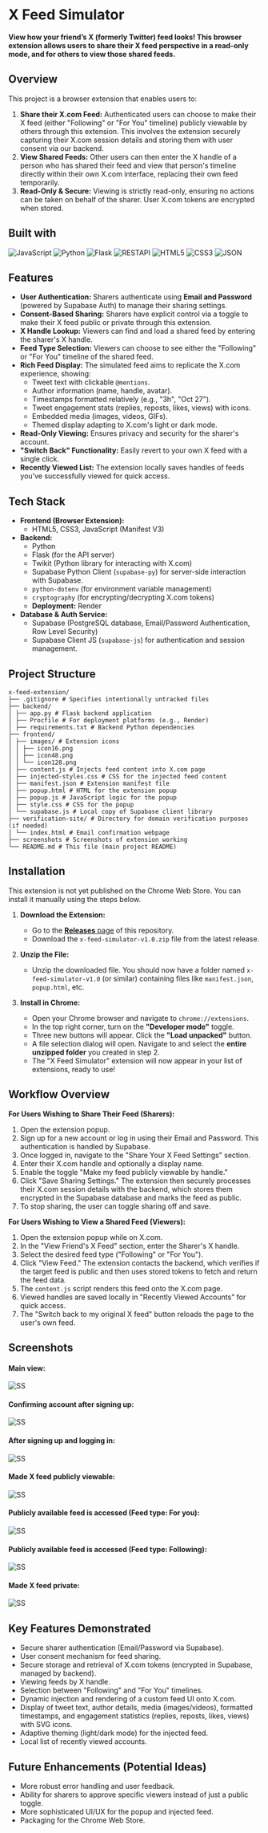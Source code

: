 # X Feed Simulator

**View how your friend’s X (formerly Twitter) feed looks! This browser extension allows users to share their X feed perspective in a read-only mode, and for others to view those shared feeds.**

## Overview

This project is a browser extension that enables users to:
1.  **Share their X.com Feed:** Authenticated users can choose to make their X feed (either "Following" or "For You" timeline) publicly viewable by others through this extension. This involves the extension securely capturing their X.com session details and storing them with user consent via our backend.
2.  **View Shared Feeds:** Other users can then enter the X handle of a person who has shared their feed and view that person's timeline directly within their own X.com interface, replacing their own feed temporarily.
3.  **Read-Only & Secure:** Viewing is strictly read-only, ensuring no actions can be taken on behalf of the sharer. User X.com tokens are encrypted when stored.

## Built with

![JavaScript](https://img.shields.io/badge/javascript-%23323330.svg?style=for-the-badge&logo=javascript&logoColor=%23F7DF1E)
![Python](https://img.shields.io/badge/python-3670A0?style=for-the-badge&logo=python&logoColor=ffdd54)
![Flask](https://img.shields.io/badge/flask-%23000.svg?style=for-the-badge&logo=flask&logoColor=white)
![RESTAPI](https://img.shields.io/badge/rest-40AEF0?style=for-the-badge&logo=data%3Aimage%2Fpng%3Bbase64%2CiVBORw0KGgoAAAANSUhEUgAAAGQAAABkCAYAAABw4pVUAAAACXBIWXMAAAsTAAALEwEAmpwYAAAIn0lEQVR4nO2dWYwWRRDHR1RExQsRIkjEDUaNEhEVNOFBxYsHIpcYV5EX0fVKvBDRiC8eD95ooqIPSjiMSjTCg2iiRgUExESFNVE5ohiNCBqFXRHYn2m2Nxlqe47u6dnvm%2Fnmn%2BwD7M6%2Fqqtm%2Bqiurg6CChUqVKhQocQApgJrgHbs0a6fnVLrdpQCwD34w521bk%2BhARzv%2BFVEQXH1q3W7CgtgOv4xvdbtKiyAF4QxH3XgeExwPJ%2BPtg0AYJUw5iQHjsmCY2U%2B2pYcwMHALmHMkx14hgoOxXlIPlqXGMBIYchtGbi2Ca6RfrUtKYDDgPHAfMPX8X4G3uWC619gKXADcITfVpQAwJnAq8CfROOxDPxyYA9DyXwFOCNodADDgTeBfcRjn%2FpyMsgZn1LGG8BZQaMBOBVYAnTEGOgPYAFwLdDfg8z%2Bmktxbk9wzNvAsKBBZk4zgbYIY%2BwF3gEmAL1z1KO3lvGulmmC0vFepXNQ4u5pbUTj1QD%2BLHBKDfRqAp4zTCK6oAKTw4MyAbgZ%2BM%2FQ2D3AS8CgOtBxMPCy1kliNzAjqHcAF%2Bpo7AzTLEV3UU9HvHlqFX52UGcARgBfROj8lKkLU20HbgLuAy6qhdK99aAs8TXwgO4G%2Buq5vultU07sFdQpgF5aR6WrxHu6bU26rarNEmrdc2RPKvwiyTDNZDYC5wYFAXCu1jlN2yQW96SSSXN6Ez4HBgQFA9AP%2BAg3XJ63cgcZIrCtwAcRg2EX1ILr0KCgoLOLVgvYKKip84faFmF8k%2Bu0GZgmBKqF3ZjQwmuGwTmvlWEuT%2BcE5XXhBPXltAAn6L8ZY1jstuSlkBrIfknTT2rnKEWfKIMzhFNUm24HBgYGKJsIG%2F0OHBv4hiFA1%2BayP1F2ACcBO4WtnvYtpMmQbPCQVyElAjBH2Eotik%2FzKUDFl8L4qdpHiAZwOLBZ2GxZ4APAJXTH1V7Iy5%2FcJ3Glj0FMTd3C%2BExNf71pXmIAHwvbtWaa%2FuvZRBj7irTSrjVUrM4Q3r8jyzRXhghe8q51yUFnNDuM7U5xLuB6w97z%2FgVQhfRQNjPkCjS7ED0oSBZZk1TYD2U7YcvZgYcwicIz9Rw29wU18PqYuOgwvrIZPr6Qo4GtBrK3gD5ZlQ2leW7TPxMdnk0TBt%2BpA6K3xe3T6y5ahTkkNgHjHNrWR9tK4mfgKFu%2BLtJREblSn2ZN69dvocos6cLvNlNC4FfssQ44MUKXqMQLha0OIXtlIwlly%2FNtuKKSE0xfSmuWpARgrIFzrMXzrvhSOl5nTO7y4RBlE0MYfj%2BHt2QJYAiw3iDEObUfmGvgm2vxfBbcYuBrBn7L2mUpmxg4lO2G2NgnjaDjgO%2BFIOdze8AWg%2BJbLJ4%2FAAnZJEvTHklIyxvz%2FBRBoWx2nC1PWmHh%2FeUO13WJzuyIwoiUHKkNp0PiYfztgzfi%2BQFik2qjLYfNQBUWtN5jeDqMOSk5rAyX9u%2BzOkRzfBei6MjlXCNwhdB1fgaur2Icsq4EDlkoaC5z4UkSonKQwpiZYYIQ%2FtI6DP8eUnCH3C9o7nfhSRIi94qvcuRRC7QwvjJ8MbcV3CETBc1CF54kISt9HAvTWSlhqPHkYfF%2FywvukPMFzWcuPElC1LZtGCc6cBxjSM88R%2F%2BEof7mmASuA5BCdqq%2Ft%2BWNmWo7TedthPwlhBztwHGNVFQn3x1kWJdck8BVl9Pe0IsXxg4XniQh8jjBoR5mH8%2FHrHAXJnClMpx2xrKeWhiGYmNh7HbhydUhWkkZqLw09PtLxe%2F%2BjJNBNrSUwSGZuixDMPEAg0c4bGwMnyvW2Djapo093WXJQX1QxmDiohQ7a3Nj%2BFywNmkyUqRBfYUQcp7l84mDNoZBP4YvLf7Rurek6WaLNO2Vb%2B8ET8HEJIzIy3BFXxjOFkJmWTwrF342mFNAhzjbykbIZULIAk%2FBxCSsK6BDFkXNJvMMv29wDCbaosMUbKxzh%2BQffteCfhSCBjiko7ZaNsgYbEQgS7ty3qD6wZduXrZwDaWRHk%2FxzONJwcY6dkj%2BW7hZkhwM6TWjUzwzWjzTlrdDfOVl5Z7kkDUNyPBcYkYgncHGWIP7dIjPvKxc04B8JMrpN6wLmyxkb4p7zpU3Qpa3vKzcEuV8pZKqz13zbLX89MfFPefKGyPPS15WilTSrU6ppIbjCA2TbO0LMcnW17mQVccR6uw4QnVgp84O7FRH2urpSJsmu0OQVYc%2BLaCj3PLQ561ZCA8BvjWUWaqORacA8Imw3YbMZc4jznFMzUTaAKD7Zpu%2F%2BlmGrI2qtIZ9aY0lgS%2BoosK6Xrp1lnojgu4bcv96L8xsqC5alWdKX57pkcA3VBEuQzQ0qoDZQL0PUtYCZi1R5c8NSemq6FvfvBRSikSV%2BDtB%2F%2F4jMdUra4m%2FPTpxfEaXcyJK%2FE3LWylZHahVF4CMqqGOLiCZWy33vKGjwapAfxS6nCPD7qtyXyIAF%2BOGopaJPd5QZikN1CJ6VE8pKftJE7ZHhLKtEuxqCZ3wtjll2yRe7ElFjzTslZtKjauy3BjOfsys5zA%2BnV3zrIgLBNKUGq9NF60Kz%2Bs7NuKK8asC9iasTnsEuiehDw%2BphGwTnowpxq9scDdwQVDv0MrujhgM1RURg%2Btk%2FTAv5rqKG4MyQd3tpL8KE9r0pSpNNdBrmL5RNOrO3dWlvZdKd2H3xCQU7NXXEE3M%2BcojNY2dpMeDqIsFdmldC7%2BGSvtWvpVwy8J2fQSu2eOlYM16O3VHjNx9WrfyXwoW0Y0trqNr8xaXtnuygZ6lzEt4c%2FO6WHKHnlic7rdV5b96dXkGXlmsoLp61cGII4URq8uJ62BGtlM4ZagDj8q1DaO6vttjfZXJHo4HrHBWqNFB99R%2B64HdcNYkdV3HCgLAdPxjupRTwW4vot2jM9pzO%2B%2FXKADu8uiQO2vdnlKAzoF5tePX0qbvtnUuaVuhQoUKFSoEBcD%2FXUq53%2FegDjAAAAAASUVORK5CYII%3D&logoColor=white)
![HTML5](https://img.shields.io/badge/html5-%23E34F26.svg?style=for-the-badge&logo=html5&logoColor=white)
![CSS3](https://img.shields.io/badge/css3-%231572B6.svg?style=for-the-badge&logo=css3&logoColor=white)
![JSON](https://img.shields.io/badge/json-5E5C5C?style=for-the-badge&logo=json&logoColor=white)

## Features

*   **User Authentication:** Sharers authenticate using **Email and Password** (powered by Supabase Auth) to manage their sharing settings.
*   **Consent-Based Sharing:** Sharers have explicit control via a toggle to make their X feed public or private through this extension.
*   **X Handle Lookup:** Viewers can find and load a shared feed by entering the sharer's X handle.
*   **Feed Type Selection:** Viewers can choose to see either the "Following" or "For You" timeline of the shared feed.
*   **Rich Feed Display:** The simulated feed aims to replicate the X.com experience, showing:
    *   Tweet text with clickable `@mentions`.
    *   Author information (name, handle, avatar).
    *   Timestamps formatted relatively (e.g., "3h", "Oct 27").
    *   Tweet engagement stats (replies, reposts, likes, views) with icons.
    *   Embedded media (images, videos, GIFs).
    *   Themed display adapting to X.com's light or dark mode.
*   **Read-Only Viewing:** Ensures privacy and security for the sharer's account.
*   **"Switch Back" Functionality:** Easily revert to your own X feed with a single click.
*   **Recently Viewed List:** The extension locally saves handles of feeds you've successfully viewed for quick access.

## Tech Stack

*   **Frontend (Browser Extension):**
    *   HTML5, CSS3, JavaScript (Manifest V3)
*   **Backend:**
    *   Python
    *   Flask (for the API server)
    *   Twikit (Python library for interacting with X.com)
    *   Supabase Python Client (`supabase-py`) for server-side interaction with Supabase.
    *   `python-dotenv` (for environment variable management)
    *   `cryptography` (for encrypting/decrypting X.com tokens)
    *   **Deployment:** Render
*   **Database & Auth Service:**
    *   Supabase (PostgreSQL database, Email/Password Authentication, Row Level Security)
    *   Supabase Client JS (`supabase-js`) for authentication and session management.

## Project Structure

```
x-feed-extension/
├── .gitignore # Specifies intentionally untracked files 
├── backend/
│ ├── app.py # Flask backend application
│ ├── Procfile # For deployment platforms (e.g., Render)
│ ├── requirements.txt # Backend Python dependencies
├── frontend/
│ ├── images/ # Extension icons
│ │ ├── icon16.png
│ │ ├── icon48.png
│ │ └── icon128.png
│ ├── content.js # Injects feed content into X.com page
│ ├── injected-styles.css # CSS for the injected feed content
│ ├── manifest.json # Extension manifest file
│ ├── popup.html # HTML for the extension popup
│ ├── popup.js # JavaScript logic for the popup
│ ├── style.css # CSS for the popup
│ └── supabase.js # Local copy of Supabase client library
├── verification-site/ # Directory for domain verification purposes (if needed)
│ └── index.html # Email confirmation webpage
├── screenshots # Screenshots of extension working
└── README.md # This file (main project README)
```

## Installation

This extension is not yet published on the Chrome Web Store. You can install it manually using the steps below.

1.  **Download the Extension:**
    *   Go to the [**Releases** page](https://github.com/atharv-pdarshi/x-feed-extension/releases/latest) of this repository.
    *   Download the `x-feed-simulator-v1.0.zip` file from the latest release.

2.  **Unzip the File:**
    *   Unzip the downloaded file. You should now have a folder named `x-feed-simulator-v1.0` (or similar) containing files like `manifest.json`, `popup.html`, etc.

3.  **Install in Chrome:**
    *   Open your Chrome browser and navigate to `chrome://extensions`.
    *   In the top right corner, turn on the **"Developer mode"** toggle.
    *   Three new buttons will appear. Click the **"Load unpacked"** button.
    *   A file selection dialog will open. Navigate to and select the **entire unzipped folder** you created in step 2.
    *   The "X Feed Simulator" extension will now appear in your list of extensions, ready to use!


## Workflow Overview

**For Users Wishing to Share Their Feed (Sharers):**
1.  Open the extension popup.
2.  Sign up for a new account or log in using their Email and Password. This authentication is handled by Supabase.
3.  Once logged in, navigate to the "Share Your X Feed Settings" section.
4.  Enter their X.com handle and optionally a display name.
5.  Enable the toggle "Make my feed publicly viewable by handle."
6.  Click "Save Sharing Settings." The extension then securely processes their X.com session details with the backend, which stores them encrypted in the Supabase database and marks the feed as public.
7.  To stop sharing, the user can toggle sharing off and save.

**For Users Wishing to View a Shared Feed (Viewers):**
1.  Open the extension popup while on X.com.
2.  In the "View Friend's X Feed" section, enter the Sharer's X handle.
3.  Select the desired feed type ("Following" or "For You").
4.  Click "View Feed." The extension contacts the backend, which verifies if the target feed is public and then uses stored tokens to fetch and return the feed data.
5.  The `content.js` script renders this feed onto the X.com page.
6.  Viewed handles are saved locally in "Recently Viewed Accounts" for quick access.
7.  The "Switch back to my original X feed" button reloads the page to the user's own feed.

## Screenshots
#### Main view:
![SS](screenshots/1.png)
#### Confirming account after signing up:
![SS](screenshots/2.png)
#### After signing up and logging in:
![SS](screenshots/3.png)
#### Made X feed publicly viewable:
![SS](screenshots/4.png)
#### Publicly available feed is accessed (Feed type: For you):
![SS](screenshots/5.png)
#### Publicly available feed is accessed (Feed type: Following):
![SS](screenshots/6.png)
#### Made X feed private:
![SS](screenshots/7.png)

## Key Features Demonstrated
*   Secure sharer authentication (Email/Password via Supabase).
*   User consent mechanism for feed sharing.
*   Secure storage and retrieval of X.com tokens (encrypted in Supabase, managed by backend).
*   Viewing feeds by X handle.
*   Selection between "Following" and "For You" timelines.
*   Dynamic injection and rendering of a custom feed UI onto X.com.
*   Display of tweet text, author details, media (images/videos), formatted timestamps, and engagement statistics (replies, reposts, likes, views) with SVG icons.
*   Adaptive theming (light/dark mode) for the injected feed.
*   Local list of recently viewed accounts.

## Future Enhancements (Potential Ideas)
*   More robust error handling and user feedback.
*   Ability for sharers to approve specific viewers instead of just a public toggle.
*   More sophisticated UI/UX for the popup and injected feed.
*   Packaging for the Chrome Web Store.


